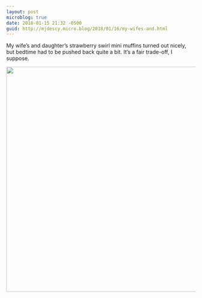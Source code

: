 ```yaml
---
layout: post
microblog: true
date: 2018-01-15 21:32 -0500
guid: http://mjdescy.micro.blog/2018/01/16/my-wifes-and.html
---
```

My wife’s and daughter’s strawberry swirl mini muffins turned out nicely, but bedtime had to be pushed back quite a bit. It’s a fair trade-off, I suppose.

<img src="http://mjdescy.micro.blog/uploads/2018/fea82b1239.jpg" width="600" height="599" />

